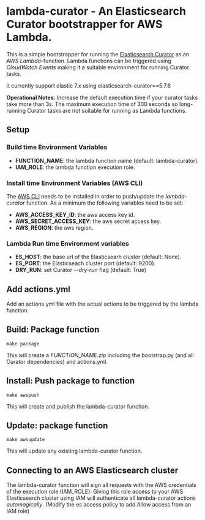 # lambda-curator - An Elasticsearch Curator bootstrapper for AWS Lambda.

This is a simple bootstrapper for running the [Elasticsearch Curator](https://github.com/elastic/curator) as an _AWS Lambda_-function.
Lambda functions can be triggered using _CloudWatch Events_ making it a suitable environment for running Curator tasks.

It currently support elastic 7.x using elasticsearch-curator==5.7.6

__Operational Notes__: Increase the default execution time if your curator tasks take more than 3s.
The maximum execution time of 300 seconds so long-running Curator tasks are not suitable for running as Lambda functions.

## Setup

### Build time Environment Variables
- __FUNCTION_NAME__: the lambda function name (default: lambda-curator).
- __IAM_ROLE__: the lambda function execution role.

### Install time Environment Variables (AWS CLI)
The [AWS CLI](https://aws.amazon.com/cli/) needs to be installed in order to push/update the _lambda-curator_ function. As a minimum the following variables need to be set:
- __AWS_ACCESS_KEY_ID__: the aws access key id.
- __AWS_SECRET_ACCESS_KEY__: the aws secret access key.
- __AWS_REGION__: the aws region.

### Lambda Run time Environment variables
- __ES_HOST__: the base url of the Elasticsearh cluster (default: None).
- __ES_PORT__: the Elasticseach cluster port (default: 9200).
- __DRY_RUN__: set Curator _--dry-run_ flag (default: True)

## Add actions.yml
Add an actions.yml file with the actual actions to be triggered by the lambda function.

## Build: Package function
```
make package
```
This will create a _FUNCTION_NAME.zip_ including the bootstrap.py (and all Curator dependencies) and actions.yml.

## Install: Push package to function
```
make awspush
```
This will create and publish the lambda-curator function.

## Update: package function
```
make awsupdate
```
This will update any existing lambda-curator function.

## Connecting to an AWS Elasticsearch cluster
The lambda-curator function will sign all requests with the AWS credentials of the execution role (IAM_ROLE). Giving this role access to your AWS Elasticsearch cluster using IAM will authenticate all lambda-curator actions _automagically_. (Modify the es access policy to add Allow access from an IAM role)